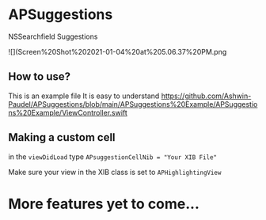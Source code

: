# APSuggestions
NSSearchfield Suggestions


![](Screen%20Shot%202021-01-04%20at%205.06.37%20PM.png

## How to use?

This is an example file 
It is easy to understand
https://github.com/Ashwin-Paudel/APSuggestions/blob/main/APSuggestions%20Example/APSuggestions%20Example/ViewController.swift

## Making a custom cell
in the `viewDidLoad` type `APsuggestionCellNib = "Your XIB File"`

Make sure your view in the XIB class is set to `APHighlightingView`


# More features yet to come...
